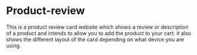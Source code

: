 # Product-review

This is a product review card website which shows a review or description of a product and intends to allow you to add the product to your cart. it also shows the different layout of the card depending on what device you are using.
